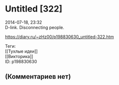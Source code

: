 Untitled [322]
==============

  
2014-07-18, 23:32  
 D-link. Disconnecting people.   
  
<https://diary.ru/~zHz00/p198830630_untitled-322.htm>  
  
Теги:  
[[Тухлые идеи]]  
[[Викторика]]  
ID: p198830630  


(Комментариев нет)
------------------
